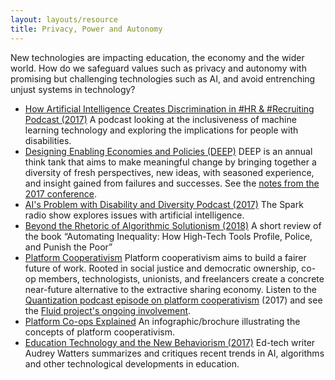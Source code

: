 ```yaml
---
layout: layouts/resource
title: Privacy, Power and Autonomy
---
```


New technologies are impacting education, the economy and the wider world. How do we safeguard values such as privacy and autonomy with promising but challenging technologies such as AI, and avoid entrenching unjust systems in technology?</p>

* [How Artificial Intelligence Creates Discrimination in #HR &amp; #Recruiting Podcast (2017)](https://workology.com/ep-121-artificial-intelligence-discrimination/)
A podcast looking at the inclusiveness of machine learning technology and exploring the implications for people with disabilities.
* [Designing Enabling Economies and Policies (DEEP)](https://deep.idrc.ocadu.ca/)
DEEP is an annual think tank that aims to make meaningful change by bringing together a diversity of fresh perspectives, new ideas, with seasoned experience, and insight gained from failures and successes. See the [notes from the 2017 conference](https://docs.google.com/document/d/1UYGW8MzbqXwg7OoABd94b9_BrqsX1QyOYnv4evDwbys/edit?usp=sharing).
* [AI's Problem with Disability and Diversity Podcast (2017)](http://www.cbc.ca/radio/spark/362-machine-learning-outliers-smart-device-ownership-and-more-1.4279433/ai-s-problem-with-disability-and-diversity-1.4279444)
The Spark radio show explores issues with artificial intelligence.
* [Beyond the Rhetoric of Algorithmic Solutionism (2018)](https://points.datasociety.net/beyond-the-rhetoric-of-algorithmic-solutionism-8e0f9cdada53)
A short review of the book “Automating Inequality: How High-Tech Tools Profile, Police, and Punish the Poor”
* [Platform Cooperativism](https://platform.coop/)
Platform cooperativism aims to build a fairer future of work. Rooted in social justice and democratic ownership, co-op members, technologists, unionists, and freelancers create a concrete near-future alternative to the extractive sharing economy. Listen to the [Quantization podcast episode on platform cooperativism](http://quantization.ca/podcast/episode-five-platform-cooperativism/) (2017) and see the [Fluid project's ongoing involvement](https://wiki.fluidproject.org/display/fluid/Platform+Cooperativism).
* [Platform Co-ops Explained](https://wiki.fluidproject.org/x/mICcC)
An infographic/brochure illustrating the concepts of platform cooperativism.
* [Education Technology and the New Behaviorism (2017)](http://hackeducation.com/2017/12/23/top-ed-tech-trends-social-emotional-learning)
Ed-tech writer Audrey Watters summarizes and critiques recent trends in AI, algorithms and other technological developments in education.
